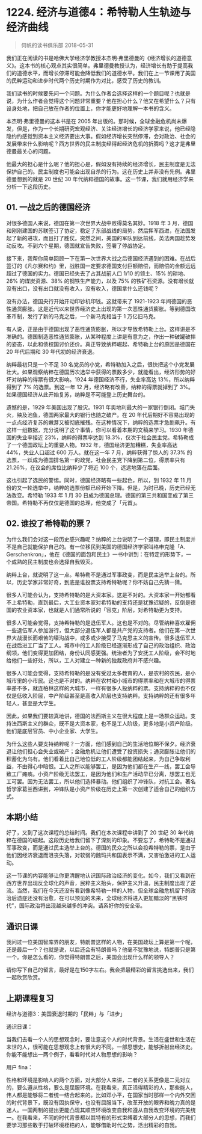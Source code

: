 # 1224. 经济与道德4：希特勒人生轨迹与经济曲线
> 何帆的读书俱乐部
2018-05-31

我们正在阅读的书是哈佛大学经济学教授本杰明·弗里德曼的《经济增长的道德意义》。这本书的核心观点其实很简单。弗里德曼教授认为，经济增长有助于提高我们的道德水平，而增长停滞可能会降低我们的道德水平。我们在上一节课用了美国的民粹运动和进步时代两个历史时期作为对比，感受了历史的教训。

我们读书的时候要先问一个问题。为什么作者会选择这样的一个题目呢？也就是说，为什么作者会觉得这个问题非常重要？他在担心什么？他又在希望什么？只有设身处地，把自己放在作者的位置上，你才能更好地理解一本书的含义。

本杰明·弗里德曼的这本书是在 2005 年出版的。那时候，全球金融危机尚未爆发，但是，作为一个长期研究宏观经济、关注经济增长的经济学家来说，他已经隐隐约约感觉到资本主义经济要出大事。假如经济增长突然停滞，会对政治、社会的发展带来什么影响呢？西方世界的民主制度经得起经济危机的折腾吗？这才是弗里德曼最关心的问题。

他最大的担心是什么呢？他的担心是，假如没有持续的经济增长，民主制度是无法保护自己的。民主制度也可能会出现自杀的行为。这在历史上并非没有先例。弗里德曼想到的就是 20 世纪 30 年代纳粹德国的故事。这一节课，我们就用经济学来分析一下这段历史。

## 01. 一战之后的德国经济

对很多德国人来说，德国在第一次世界大战中败得莫名其妙。1918 年 3 月，德国和刚刚建国的苏联签订了协定，稳定了东部战线的局势，然后挥军西进，在法国发起了新的进攻，而且打了胜仗。突然之间，美国的军队到达前线，英法两国趁势发动反攻。不到六个星期，德国就宣告失败，签署了停战协定。

接下来，我帮你简单回顾一下在第一次世界大战之后德国经济遇到的困难。在战后签订的《凡尔赛和约》里，战胜国一定要求德国支付巨额赔偿，而赔偿的金额远远超过了德国的实力。德国已经失去了占其战前人口 1/10 的领土、15% 的耕地、26% 的煤炭资源、38% 的钢铁生产能力，以及 75% 的铁矿石资源。没有增长就没有出口，没有出口就没有收入，没有收入，德国拿什么还钱呢？

没有办法，德国央行开始开动印钞机印钱。这就带来了 1921-1923 年间德国的恶性通货膨胀。这是近代以来世界经济史上出现的第一次恶性通货膨胀。等到德国改革币制，发行了新的马克之后，一个新马克相当于 1 万亿旧马克。

有人说，正是由于德国出现了恶性通货膨胀，所以才导致希特勒上台。这样讲是不准确的。德国制造恶性通货膨胀，从某种程度上讲是有意为之，作出一种破罐破摔的姿态，以此和债权国讨价还价。真正导致纳粹崛起、希特勒上台的原因是德国在 20 年代后期和 30 年代初的经济衰退。

纳粹最初只是一个不足 30 名党员的小党，希特勒加入之后，很快把这个小党发展壮大。如果观察纳粹在德国历次选举中获得的票数多少，就能看出，经济形势的好坏对纳粹的得票有很大影响。1924 年德国经济不行，失业率高达 13%，所以纳粹得到了 7% 的选票。到这一年 12 月，经济略有改善，纳粹的得票就掉到了 3%。如果德国经济从此开始复苏，纳粹是不可能登上历史舞台的。

遗憾的是，1929 年美国出现了股灾。1931 年奥地利最大的一家银行倒闭。城门失火，殃及池鱼，德国两家最大的银行也随之破产。在 20 年代后期好不容易出现的一点点经济复苏的嫩芽又被彻底摧残。在这种情况下，纳粹的选票才急剧飙升。有这样一组数据，充分说明了这个事情，你可以看着本期的文稿来学习。1930 年德国的失业率接近 23%，纳粹的得票率达到 18.3%，仅次于社会民主党。希特勒成了一个德国政坛上的重要人物。1932 年，德国经济更加糟糕，失业率高达 44%，失业人口超过 600 万人。就在这一年 7 月，纳粹获得了惊人的 37.3% 的选票，一跃成为德国排名第一的政党，社会民主党下降到第二位，得票率只有 21.26%，在议会的席位比纳粹少了将近 100 个，远远地落在后面。

这也引起了选民的警惕。同时，德国经济略有一些起色，所以，到 1932 年 11 月份的又一轮选举中，纳粹的选票份额已经开始下降。但是，为时已晚，历史已经无法改变。希特勒 1933 年 1 月 30 日成为德国总理。德国的第三共和国变成了第三帝国。希特勒不再仅仅是德国的总理，他变成了「元首」。

## 02. 谁投了希特勒的票？

为什么我们会对这一段历史感兴趣呢？纳粹的上台说明了一个道理，即民主制度并不是自己就能保护自己的。有一位移民到美国的德国经济学家叫格申克隆「A. Gerschenkron」，他在《德国的面包和民主》一书中讲到：在特定的形势下，一个成熟的民主制度也会选择自我毁灭。

纳粹上台，就说明了这一点。希特勒不是通过军事政变，而是民主选举上台的。所以，历史学家非常好奇，到底是谁投票支持希特勒呢？你不妨自己先猜一猜。

很多人可能会认为，支持希特勒的是大资本家。这是不对的。大资本家一开始都看不上希特勒，直到最后，大工业资本家对希特勒的支持还是犹豫迟疑的，反倒是德国的农业资本家，也就是人们通常所说的「容克」阶层，对希特勒更为支持。

很多人可能会觉得，支持希特勒的是退伍军人。这也是不对的。尽管纳粹喜欢雇佣一些退伍军人参加游行，但大部分退伍军人都是共产党的支持者。他们在第一次世界大战漫长而艰苦的壕沟战中，或多或少接受了马克思主义的宣传。很多退伍军人在战后进工厂当了工人。城市中的工人阶级已经逐渐形成了自己的政治组织、政治纲领，他们变得更加团结，身份认同感更强。统治者为了安抚工人阶级，会不时地给他们一些好处，所以，工人对建立一种新的独裁政府并不感兴趣。

很多人可能会觉得，支持希特勒的是没有受过太多教育的人，是农村的农民，是小城市里的小市民。这也是不对的。纳粹在农村和小城市的得票率和在大城市的得票率差不多，就连柏林这样的大城市，一样有很多人投纳粹的票。支持纳粹的也不仅仅是低收入阶层，中产阶级甚至是高收入阶层也支持纳粹。支持纳粹的还有很多年轻人，甚至是大学生。

因此，如果我们要较真地讲，德国的法西斯主义在很大程度上是一场群众运动。支持法西斯主义的群众，既不是大资本家，也不是工人阶级，更多地是小资产阶级。他们是底层官员、中小企业家、大学生。

为什么这些人要支持纳粹呢？一方面，他们感到自己的生活地位朝不保夕。经济衰退让他们担心会失业或破产；金融危机让他们遭受了投资损失；通货膨胀让他们的积蓄化为乌有。他们看着比自己地位低的工人阶级都能团结起来，为自己争取利益，不由得心中暗恨。工人之所以能够罢工，是因为他们都在生产一线，罢工会导致工厂瘫痪。小资产阶级无法罢工，是因为他们和生产活动早已分离，想罢工也无工可罢。因为无法罢工，所以他们选择暴动。他们组织了冲锋队，对抗工会。著名哲学家葛兰西讲到，冲锋队是小资产阶级在历史上第一次创建了适合自己的组织方式。

## 本期小结

好了，又到了这次课程的总结时间。我们在本次课程中讲到了 20 世纪 30 年代纳粹在德国的崛起。这段历史给我们留下了深刻的印象。不要忘了，希特勒不是通过军事政变，而是通过民主选举上台的。德国的民众之所以会投希特勒的票，是由于他们因经济衰退而沮丧失落，对软弱的魏玛共和国表示不满，又害怕激进的工人运动。

这一节课的内容能够让你更清醒地认识国际政治经济的变化。如今，我们又看到在西方世界出现反全球化的声音，民粹主义抬头，保护主义升温，民主制度出现了逆流。当然，我们在今天还没有看到像希特勒一样的人物，但全球金融危机留下的政治后遗症还没有治愈，在可以预见的未来，全球经济将进入更加黯淡的“黑铁时代”，国际政治将出现越来越多的冲突。请系好你的安全带。

## 通识日课

我问过一位美国智库界的朋友，特朗普这样的人物，在美国政坛上算是第一个呢，还是最后一个？也就是说，以后还会有特朗普吗？他毫不犹豫地说，特朗普只是第一个。你是怎么看的，你觉得特朗普之后，美国会出现什么样的领导人？

请你写下自己的留言，最好是在150字左右。我会把最精彩的留言挑选出来，我们一起欣赏欣赏。

## 上期课程复习

经济与道德3：美国衰退时期的「民粹」与「进步」

通识日课：

当我们去看一个人的思想观念时，要注意这个人的时代背景。生活在盛世和生活在末世的人，很可能在思想观念上有很大的不同。一部思想史，能够折射出经济史。你能不能想出一两个例子，看看时代对人物思想的影响？

用户 fina：

性格和环境是影响人的两个方面，对大部分人来讲，二者的关系更像是二元对立的，要么遵从性格，要么是屈服环境。在我看来，真正活得精彩的人，那些能人，伟人都是能够将二者统一结合起来的。比如邓小平，在国家当时那样一个内外交困的时代背景下，既没有固执保守，也没有屈服当下，改革开放的眼界和魄力真的是迷人。一国两制的提出更能凸现其顺应环境改变自我和遵从自我改变环境的完美统一。在我看来，不同的时代背景都以其特有的形式束缚着大部分人的思想，而我们要学习那些敢于打破环境桎梏的人，能够借助时代之势，活出精彩的自我。



